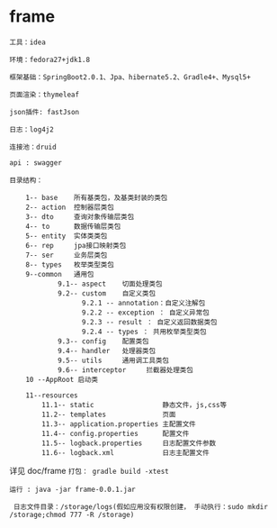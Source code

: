 # frame
``工具：idea``

``环境：fedora27+jdk1.8``

``框架基础：SpringBoot2.0.1、Jpa、hibernate5.2、Gradle4+、Mysql5+``

``页面渲染：thymeleaf``

``json插件: fastJson``

``日志：log4j2``

``连接池：druid``

``api : swagger``

``目录结构：``


        1-- base    所有基类包，及基类封装的类包
        2-- action  控制器层类包
        3-- dto     查询对象传输层类包
        4-- to      数据传输层类包
        5-- entity  实体类类包
        6-- rep     jpa接口映射类包
        7-- ser     业务层类包
        8-- types   枚举类型类包
        9--common   通用包
                9.1-- aspect    切面处理类包                     
                9.2-- custom    自定义类包
                      9.2.1 -- annotation：自定义注解包
                      9.2.2 -- exception ： 自定义异常包
                      9.2.3 -- result ： 自定义返回数据类包
                      9.2.4 -- types ： 共用枚举类型类包
                9.3-- config    配置类包
                9.4-- handler   处理器类包
                9.5-- utils     通用调工具类包
                9.6-- interceptor     拦截器处理类包
        10 --AppRoot 启动类
         
        11--resources
            11.1-- static                 静态文件，js,css等
            11.2-- templates              页面
            11.3-- application.properties 主配置文件
            11.4-- config.properties      配置文件
            11.5-- logback.properties     日志配置文件参数
            11.6-- logback.xml            日志主配置文件
        
  详见 doc/frame
`打包：
    gradle build -xtest`
    
`运行 :
    java -jar frame-0.0.1.jar`
    
` 日志文件目录：/storage/logs(假如应用没有权限创建，
        手动执行：sudo mkdir /storage;chmod 777 -R /storage)`  
